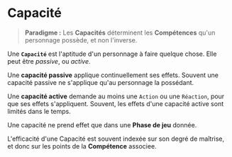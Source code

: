 # Capacité

> **Paradigme :**
Les **Capacités** déterminent les **Compétences** qu'un personnage possède, et non l'inverse.

Une **`Capacité`** est l'aptitude d'un personnage à faire quelque chose. Elle peut être *passive*, ou *active*.

Une **capacité passive** applique continuellement ses effets. Souvent une capacité passive ne s'applique qu'au personnage la possédant. 

Une **capacité active** demande au moins une `Action`  ou une `Réaction`, pour que ses effets s'appliquent. Souvent, les effets d'une capacité active sont limités dans le temps.

Une capacité ne prend effet que dans une **Phase de jeu** donnée.

L'efficacité d'une Capacité est souvent indexée sur son degré de maîtrise, et donc sur les points de la **Compétence** associee.
